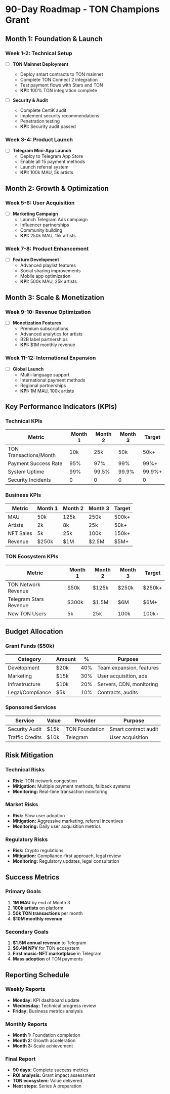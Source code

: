 # 90-Day Roadmap - TON Champions Grant

## Month 1: Foundation & Launch

### Week 1-2: Technical Setup
- [ ] **TON Mainnet Deployment**
  - Deploy smart contracts to TON mainnet
  - Complete TON Connect 2 integration
  - Test payment flows with Stars and TON
  - **KPI:** 100% TON integration complete

- [ ] **Security & Audit**
  - Complete CertiK audit
  - Implement security recommendations
  - Penetration testing
  - **KPI:** Security audit passed

### Week 3-4: Product Launch
- [ ] **Telegram Mini-App Launch**
  - Deploy to Telegram App Store
  - Enable all 15 payment methods
  - Launch referral system
  - **KPI:** 100k MAU, 5k artists

## Month 2: Growth & Optimization

### Week 5-6: User Acquisition
- [ ] **Marketing Campaign**
  - Launch Telegram Ads campaign
  - Influencer partnerships
  - Community building
  - **KPI:** 250k MAU, 15k artists

### Week 7-8: Product Enhancement
- [ ] **Feature Development**
  - Advanced playlist features
  - Social sharing improvements
  - Mobile app optimization
  - **KPI:** 500k MAU, 25k artists

## Month 3: Scale & Monetization

### Week 9-10: Revenue Optimization
- [ ] **Monetization Features**
  - Premium subscriptions
  - Advanced analytics for artists
  - B2B label partnerships
  - **KPI:** $1M monthly revenue

### Week 11-12: International Expansion
- [ ] **Global Launch**
  - Multi-language support
  - International payment methods
  - Regional partnerships
  - **KPI:** 1M MAU, 100k artists

## Key Performance Indicators (KPIs)

### Technical KPIs
| Metric | Month 1 | Month 2 | Month 3 | Target |
|--------|---------|---------|---------|--------|
| TON Transactions/Month | 10k | 25k | 50k | 50k+ |
| Payment Success Rate | 95% | 97% | 99% | 99%+ |
| System Uptime | 99% | 99.5% | 99.9% | 99.9%+ |
| Security Incidents | 0 | 0 | 0 | 0 |

### Business KPIs
| Metric | Month 1 | Month 2 | Month 3 | Target |
|--------|---------|---------|---------|--------|
| MAU | 50k | 125k | 250k | 500k+ |
| Artists | 2k | 8k | 25k | 50k+ |
| NFT Sales | 5k | 25k | 100k | 150k+ |
| Revenue | $250k | $1M | $2.5M | $5M+ |

### TON Ecosystem KPIs
| Metric | Month 1 | Month 2 | Month 3 | Target |
|--------|---------|---------|---------|--------|
| TON Network Revenue | $50k | $125k | $250k | $250k+ |
| Telegram Stars Revenue | $300k | $1.5M | $6M | $6M+ |
| New TON Users | 5k | 25k | 100k | 100k+ |

## Budget Allocation

### Grant Funds ($50k)
| Category | Amount | % | Purpose |
|----------|--------|---|---------|
| Development | $20k | 40% | Team expansion, features |
| Marketing | $15k | 30% | User acquisition, ads |
| Infrastructure | $10k | 20% | Servers, CDN, monitoring |
| Legal/Compliance | $5k | 10% | Contracts, audits |

### Sponsored Services
| Service | Value | Provider | Purpose |
|---------|-------|----------|---------|
| Security Audit | $15k | TON Foundation | Smart contract audit |
| Traffic Credits | $10k | Telegram | User acquisition |

## Risk Mitigation

### Technical Risks
- **Risk:** TON network congestion
- **Mitigation:** Multiple payment methods, fallback systems
- **Monitoring:** Real-time transaction monitoring

### Market Risks
- **Risk:** Slow user adoption
- **Mitigation:** Aggressive marketing, referral incentives
- **Monitoring:** Daily user acquisition metrics

### Regulatory Risks
- **Risk:** Crypto regulations
- **Mitigation:** Compliance-first approach, legal review
- **Monitoring:** Regulatory updates, legal consultation

## Success Metrics

### Primary Goals
1. **1M MAU** by end of Month 3
2. **100k artists** on platform
3. **50k TON transactions** per month
4. **$10M monthly revenue**

### Secondary Goals
1. **$1.5M annual revenue** to Telegram
2. **$9.4M NPV** for TON ecosystem
3. **First music-NFT marketplace** in Telegram
4. **Mass adoption** of TON payments

## Reporting Schedule

### Weekly Reports
- **Monday:** KPI dashboard update
- **Wednesday:** Technical progress review
- **Friday:** Business metrics analysis

### Monthly Reports
- **Month 1:** Foundation completion
- **Month 2:** Growth acceleration
- **Month 3:** Scale achievement

### Final Report
- **90 days:** Complete success metrics
- **ROI analysis:** Grant impact assessment
- **TON ecosystem:** Value delivered
- **Next steps:** Series A preparation
